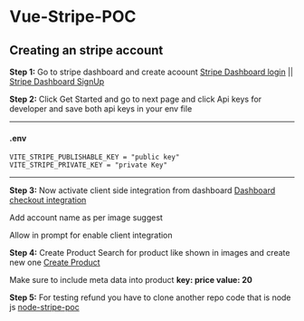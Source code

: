 # Vue-Stripe-POC

## Creating an stripe account
**Step 1:** Go to stripe dashboard and create acoount [Stripe Dashboard login](https://dashboard.stripe.com/login) ||
[Stripe Dashboard SignUp](https://dashboard.stripe.com/register)

**Step 2:**  Click Get Started and go to next page and click Api keys for developer and save both api keys in your env file

---
#### .env
```
VITE_STRIPE_PUBLISHABLE_KEY = "public key"
VITE_STRIPE_PRIVATE_KEY = "private Key" 
```

---


**Step 3:** Now activate client side integration from dashboard
[Dashboard checkout integration](https://dashboard.stripe.com/settings/checkout)

Add account name as per image suggest

Allow in prompt for enable client integration

**Step 4:** Create Product Search for product like shown in images and create new one [Create Product](https://dashboard.stripe.com/products/create)

Make sure to include meta data into product **key: price value: 20**

**Step 5:** For testing refund you have to clone another repo code that is node js [node-stripe-poc](https://github.com/vijay-thumar-simform/Node-Stripe-POC)